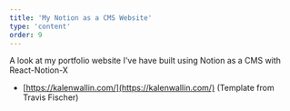 ```yaml
---
title: 'My Notion as a CMS Website'
type: 'content'
order: 9
---
```

A look at my portfolio website I've have built using Notion as a CMS with React-Notion-X

- [https://kalenwallin.com/](https://kalenwallin.com/) (Template from Travis Fischer)
